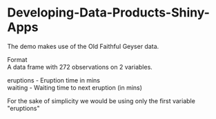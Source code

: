 # Developing-Data-Products-Shiny-Apps

The demo makes use of the Old Faithful Geyser data.  
  
Format   
A data frame with 272 observations on 2 variables.

eruptions - Eruption time in mins  
waiting - Waiting time to next eruption (in mins)  

For the sake of simplicity we would be using only the first variable "eruptions"

